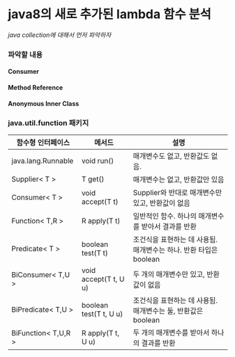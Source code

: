 # java8의 새로 추가된 lambda 함수 분석

*java collection에 대해서 먼저 파악하자*

### 파악할 내용
#### Consumer
#### Method Reference
#### Anonymous Inner Class

### java.util.function 패키지
|함수형 인터페이스|메서드|설명|
|---|---|---|
|java.lang.Runnable|void run()|매개변수도 없고, 반환값도 없음.|
|Supplier< T >|T get()|매개변수는 없고, 반환값만 있음|
|Consumer< T >|void accept(T t)|Supplier와 반대로 매개변수만 있고, 반환값이 없음|
|Function< T,R >|R apply(T t)|일반적인 함수. 하나의 매개변수를 받아서 결과를 반환|
|Predicate< T >|boolean test(T t)|조건식을 표현하는 데 사용됨. 매개변수는 하나. 반환 타입은 boolean|
|BiConsumer< T,U >|void accept(T t, U u)|두 개의 매개변수만 있고, 반환값이 없음|
|BiPredicate< T,U >|boolean test(T t, U u)|조건식을 표현하는 데 사용됨. 매개변수는 둘, 반환값은 boolean|
|BiFunction< T,U,R >|R apply(T t, U u)|두 개의 매개변수를 받아서 하나의 결과를 반환|
